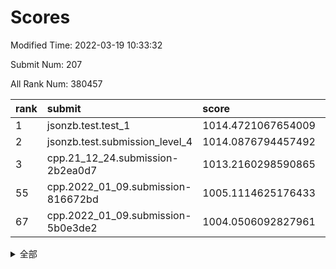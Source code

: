 # Scores

Modified Time: 2022-03-19 10:33:32

Submit Num: 207

All Rank Num: 380457

| rank |               submit               |       score        |       sigma        | pk_num |
| :--- | :--------------------------------- | :----------------- | :----------------- | :----- |
| 1    | jsonzb.test.test_1                 | 1014.4721067654009 | 0.8265934844815283 | 7353   |
| 2    | jsonzb.test.submission_level_4     | 1014.0876794457492 | 0.8114431272394366 | 7353   |
| 3    | cpp.21_12_24.submission-2b2ea0d7   | 1013.2160298590865 | 0.7875907774764682 | 7347   |
| 55   | cpp.2022_01_09.submission-816672bd | 1005.1114625176433 | 0.7220373821161998 | 7354   |
| 67   | cpp.2022_01_09.submission-5b0e3de2 | 1004.0506092827961 | 0.7063308520502514 | 7352   |


<details>
<summary>全部</summary>

| rank |                 submit                 |       score        |       sigma        | pk_num |
| :--- | :------------------------------------- | :----------------- | :----------------- | :----- |
| 1    | jsonzb.test.test_1                     | 1014.4721067654009 | 0.8265934844815283 | 7353   |
| 2    | jsonzb.test.submission_level_4         | 1014.0876794457492 | 0.8114431272394366 | 7353   |
| 3    | cpp.21_12_24.submission-2b2ea0d7       | 1013.2160298590865 | 0.7875907774764682 | 7347   |
| 4    | gobigger.level_3.submission_level_3_11 | 1011.7986579593462 | 0.7857328852531973 | 7352   |
| 5    | gobigger.level_3.submission_level_3_40 | 1011.7705605675791 | 0.782479820403596  | 7356   |
| 6    | gobigger.level_3.submission_level_3_33 | 1011.2520475224427 | 0.7636703224971606 | 7352   |
| 7    | gobigger.level_3.submission_level_3_2  | 1011.2494640651034 | 0.748420878455732  | 7344   |
| 8    | gobigger.level_3.submission_level_3_39 | 1011.0036260421871 | 0.7710040286917942 | 7354   |
| 9    | gobigger.level_3.submission_level_3_25 | 1010.9953063897703 | 0.7612478731618009 | 7350   |
| 10   | gobigger.level_3.submission_level_3_37 | 1010.9665694370643 | 0.7747849116993133 | 7349   |
| 11   | gobigger.level_3.submission_level_3_18 | 1010.7859915842018 | 0.7462536898267175 | 7345   |
| 12   | gobigger.level_3.submission_level_3_27 | 1010.7466152155436 | 0.7679693483393343 | 7353   |
| 13   | gobigger.level_3.submission_level_3_29 | 1010.7210240281757 | 0.7740890813969381 | 7350   |
| 14   | gobigger.level_3.submission_level_3_5  | 1010.62306895194   | 0.7736252489284853 | 7350   |
| 15   | gobigger.level_3.submission_level_3_3  | 1010.605636903145  | 0.7716760327025253 | 7353   |
| 16   | gobigger.level_3.submission_level_3_36 | 1010.5715042176024 | 0.7657704272486898 | 7349   |
| 17   | gobigger.level_3.submission_level_3_15 | 1010.5670928471438 | 0.7598166943434158 | 7350   |
| 18   | gobigger.level_3.submission_level_3_21 | 1010.5572376367309 | 0.7652826182820234 | 7349   |
| 19   | gobigger.level_3.submission_level_3_31 | 1010.535610680781  | 0.7673069311481612 | 7353   |
| 20   | gobigger.level_3.submission_level_3_42 | 1010.5117642233014 | 0.7610480858089215 | 7356   |
| 21   | gobigger.level_3.submission_level_3_14 | 1010.3344747453153 | 0.7745944491615802 | 7350   |
| 22   | gobigger.level_3.submission_level_3_8  | 1010.3333965099181 | 0.7726480087738473 | 7353   |
| 23   | gobigger.level_3.submission_level_3_9  | 1010.3179875066731 | 0.7630441415160174 | 7351   |
| 24   | gobigger.level_3.submission_level_3_41 | 1010.2938013895789 | 0.7331488763571198 | 7346   |
| 25   | gobigger.level_3.submission_level_3_28 | 1010.2421801253726 | 0.7445140569137887 | 7352   |
| 26   | gobigger.level_3.submission_level_3_6  | 1010.1738969849038 | 0.7500214723567699 | 7353   |
| 27   | gobigger.level_3.submission_level_3_16 | 1010.1706392486602 | 0.7749256685997115 | 7352   |
| 28   | gobigger.level_3.submission_level_3_46 | 1010.1001286596803 | 0.7692726800606459 | 7348   |
| 29   | gobigger.level_3.submission_level_3_44 | 1010.0894494722007 | 0.7798004571161786 | 7354   |
| 30   | gobigger.level_3.submission_level_3_20 | 1010.0783562987817 | 0.7730139965429482 | 7352   |
| 31   | gobigger.level_3.submission_level_3_10 | 1010.0286177496655 | 0.7647638265483014 | 7348   |
| 32   | gobigger.level_3.submission_level_3_30 | 1010.0079029042276 | 0.7511840914845488 | 7351   |
| 33   | gobigger.level_3.submission_level_3_49 | 1009.9974558837831 | 0.7620887200695107 | 7355   |
| 34   | gobigger.level_3.submission_level_3_24 | 1009.9704011228654 | 0.7499331216983526 | 7351   |
| 35   | gobigger.level_3.submission_level_3_17 | 1009.9194089542177 | 0.7586032116104938 | 7353   |
| 36   | gobigger.level_3.submission_level_3_22 | 1009.8638789436031 | 0.7682926562391499 | 7347   |
| 37   | gobigger.level_3.submission_level_3_26 | 1009.8386340395894 | 0.7723120797814793 | 7354   |
| 38   | gobigger.level_3.submission_level_3_19 | 1009.7543003830626 | 0.764425560478196  | 7349   |
| 39   | gobigger.level_3.submission_level_3_48 | 1009.7217706488362 | 0.7615754341504608 | 7349   |
| 40   | gobigger.level_3.submission_level_3_43 | 1009.6656190595884 | 0.7529073522410731 | 7352   |
| 41   | gobigger.level_3.submission_level_3_0  | 1009.3223702741066 | 0.7451876126111212 | 7351   |
| 42   | gobigger.level_3.submission_level_3_34 | 1009.3148748974367 | 0.7586422746348741 | 7354   |
| 43   | gobigger.level_3.submission_level_3_45 | 1009.2845724972271 | 0.7518998489565253 | 7349   |
| 44   | gobigger.level_3.submission_level_3_35 | 1009.2594878074336 | 0.7509478020106863 | 7352   |
| 45   | gobigger.level_3.submission_level_3_7  | 1009.2592113417301 | 0.7519859184500449 | 7358   |
| 46   | gobigger.level_3.submission_level_3_38 | 1009.2420786614139 | 0.7600187519299065 | 7353   |
| 47   | gobigger.level_3.submission_level_3_1  | 1009.1947833907891 | 0.7589028201778127 | 7350   |
| 48   | gobigger.level_3.submission_level_3_47 | 1009.1900134726554 | 0.7616134799683698 | 7348   |
| 49   | gobigger.level_3.submission_level_3_23 | 1009.0435280712618 | 0.7415894731482288 | 7350   |
| 50   | gobigger.level_3.submission_level_3_12 | 1008.8839974501932 | 0.7502199324920765 | 7351   |
| 51   | gobigger.level_3.submission_level_3_4  | 1008.4388162538653 | 0.7441815840816456 | 7353   |
| 52   | gobigger.level_3.submission_level_3_32 | 1008.2548601702626 | 0.7560313924912978 | 7352   |
| 53   | gobigger.level_3.submission_level_3_13 | 1007.265608597995  | 0.7226750896150983 | 7356   |
| 54   | gobigger.level_1.submission_level_1_34 | 1005.1739703206131 | 0.7526041941442889 | 7351   |
| 55   | cpp.2022_01_09.submission-816672bd     | 1005.1114625176433 | 0.7220373821161998 | 7354   |
| 56   | gobigger.level_1.submission_level_1_32 | 1004.9677817266672 | 0.721312480135811  | 7354   |
| 57   | gobigger.level_1.submission_level_1_43 | 1004.8513002596455 | 0.7168919639376741 | 7355   |
| 58   | gobigger.level_1.submission_level_1_26 | 1004.8292653383443 | 0.7244080167204179 | 7354   |
| 59   | gobigger.level_1.submission_level_1_37 | 1004.7883023213301 | 0.7121279871872375 | 7355   |
| 60   | gobigger.level_1.submission_level_1_3  | 1004.7249033851829 | 0.7282750698709941 | 7350   |
| 61   | gobigger.level_1.submission_level_1_5  | 1004.7059348964441 | 0.7177226502269719 | 7344   |
| 62   | gobigger.level_1.submission_level_1_36 | 1004.3681709027369 | 0.7070762603176276 | 7349   |
| 63   | gobigger.level_1.submission_level_1_28 | 1004.3058681078157 | 0.7226506900166961 | 7346   |
| 64   | gobigger.level_1.submission_level_1_46 | 1004.2869605512376 | 0.7172415827632757 | 7353   |
| 65   | gobigger.level_1.submission_level_1_35 | 1004.1255653550111 | 0.7206431074979225 | 7351   |
| 66   | gobigger.level_1.submission_level_1_22 | 1004.0596130592713 | 0.7108664841321357 | 7349   |
| 67   | cpp.2022_01_09.submission-5b0e3de2     | 1004.0506092827961 | 0.7063308520502514 | 7352   |
| 68   | gobigger.level_1.submission_level_1_9  | 1003.9242522663923 | 0.718429689875043  | 7352   |
| 69   | gobigger.level_1.submission_level_1_25 | 1003.8940335112911 | 0.7124294301691646 | 7352   |
| 70   | gobigger.level_1.submission_level_1_49 | 1003.8530000032117 | 0.7120143653749218 | 7346   |
| 71   | gobigger.level_1.submission_level_1_20 | 1003.8023870006716 | 0.7187723639494844 | 7351   |
| 72   | gobigger.level_1.submission_level_1_8  | 1003.7865698329044 | 0.714434346917011  | 7356   |
| 73   | gobigger.level_1.submission_level_1_40 | 1003.7136930208807 | 0.720884399075115  | 7349   |
| 74   | gobigger.level_1.submission_level_1_17 | 1003.6988882046668 | 0.7122156786769924 | 7358   |
| 75   | gobigger.level_1.submission_level_1_18 | 1003.6871643417978 | 0.7254999043179652 | 7353   |
| 76   | gobigger.level_1.submission_level_1_21 | 1003.5949643319092 | 0.7199771454403081 | 7354   |
| 77   | gobigger.level_1.submission_level_1_14 | 1003.5028924044828 | 0.713862078069322  | 7351   |
| 78   | gobigger.level_1.submission_level_1_45 | 1003.4958865343906 | 0.7151021191592457 | 7355   |
| 79   | gobigger.level_1.submission_level_1_19 | 1003.4422003034816 | 0.7183645679003374 | 7356   |
| 80   | gobigger.level_1.submission_level_1_23 | 1003.434574482186  | 0.7139955937657633 | 7348   |
| 81   | gobigger.level_1.submission_level_1_38 | 1003.4212654153646 | 0.7035214260609797 | 7349   |
| 82   | gobigger.level_1.submission_level_1_16 | 1003.3969744966671 | 0.7234304440776868 | 7351   |
| 83   | gobigger.level_1.submission_level_1_31 | 1003.3733050016581 | 0.7263175626375606 | 7352   |
| 84   | gobigger.level_1.submission_level_1_6  | 1003.1346993386773 | 0.7199818348053347 | 7358   |
| 85   | gobigger.level_1.submission_level_1_7  | 1003.0871674117489 | 0.7090081152044004 | 7349   |
| 86   | gobigger.level_1.submission_level_1_48 | 1003.051717096053  | 0.7069704599149631 | 7354   |
| 87   | gobigger.level_1.submission_level_1_1  | 1003.0285447754243 | 0.7228733861354789 | 7355   |
| 88   | gobigger.level_1.submission_level_1_44 | 1003.0029138559037 | 0.7190926261783668 | 7353   |
| 89   | gobigger.level_1.submission_level_1_29 | 1002.9946296405527 | 0.7074125893479568 | 7350   |
| 90   | gobigger.level_1.submission_level_1_13 | 1002.8357632630743 | 0.7165567564120368 | 7353   |
| 91   | gobigger.level_1.submission_level_1_27 | 1002.8335393595864 | 0.711972969117063  | 7351   |
| 92   | gobigger.level_1.submission_level_1_15 | 1002.818797690163  | 0.7168025790135627 | 7357   |
| 93   | gobigger.level_1.submission_level_1_10 | 1002.7869658968767 | 0.7272172040733097 | 7353   |
| 94   | gobigger.level_1.submission_level_1_24 | 1002.5871978742114 | 0.7123341607243184 | 7350   |
| 95   | gobigger.level_1.submission_level_1_0  | 1002.485730943468  | 0.7129991310965468 | 7352   |
| 96   | gobigger.level_1.submission_level_1_33 | 1002.4766510130421 | 0.7085719203922125 | 7354   |
| 97   | gobigger.level_1.submission_level_1_42 | 1002.4371406024379 | 0.7135829120721556 | 7347   |
| 98   | gobigger.level_1.submission_level_1_4  | 1002.374175665926  | 0.7050744558086646 | 7350   |
| 99   | gobigger.level_1.submission_level_1_12 | 1002.3552281494175 | 0.7197601614670807 | 7351   |
| 100  | gobigger.level_1.submission_level_1_39 | 1002.306965659067  | 0.7213496446002712 | 7354   |
| 101  | gobigger.level_1.submission_level_1_2  | 1002.2649102167462 | 0.7262023293015543 | 7358   |
| 102  | gobigger.level_1.submission_level_1_47 | 1002.2583776315539 | 0.7192531410089861 | 7348   |
| 103  | gobigger.level_1.submission_level_1_41 | 1002.1373036925021 | 0.7099106565371264 | 7356   |
| 104  | gobigger.level_1.submission_level_1_11 | 1002.0824109909876 | 0.7234937714749486 | 7354   |
| 105  | gobigger.level_1.submission_level_1_30 | 1000.8814100716779 | 0.7190985295423762 | 7353   |
| 106  | gobigger.random.submission_random_40   | 997.2441833531526  | 0.7126766881873406 | 7352   |
| 107  | gobigger.random.submission_random_31   | 997.081612415586   | 0.7107302483690053 | 7353   |
| 108  | gobigger.random.submission_random_0    | 997.0610891491663  | 0.7119832420106402 | 7352   |
| 109  | gobigger.random.submission_random_23   | 996.8033577271365  | 0.7068747484153675 | 7351   |
| 110  | gobigger.random.submission_random_26   | 996.682653400699   | 0.7068137231486913 | 7351   |
| 111  | gobigger.random.submission_random_35   | 996.5236358534752  | 0.698560331916377  | 7354   |
| 112  | gobigger.random.submission_random_42   | 996.4531179980538  | 0.7115486805734994 | 7354   |
| 113  | gobigger.random.submission_random_41   | 996.4093302321614  | 0.711307986281467  | 7351   |
| 114  | gobigger.random.submission_random_15   | 996.375498290736   | 0.7112695684568594 | 7351   |
| 115  | gobigger.random.submission_random_13   | 996.3411182313457  | 0.7054096852171734 | 7358   |
| 116  | gobigger.random.submission_random_8    | 996.3261458828903  | 0.7217276618633969 | 7354   |
| 117  | gobigger.random.submission_random_27   | 996.2947603769422  | 0.7110340184780837 | 7348   |
| 118  | gobigger.random.submission_random_28   | 996.2539800632837  | 0.7149806391911269 | 7352   |
| 119  | gobigger.random.submission_random_16   | 996.2195637529336  | 0.7033385267801953 | 7357   |
| 120  | gobigger.random.submission_random_2    | 996.1864709448902  | 0.7219933561053146 | 7353   |
| 121  | gobigger.random.submission_random_43   | 996.1575885266118  | 0.7081367428439201 | 7352   |
| 122  | gobigger.random.submission_random_49   | 996.1246490664275  | 0.6974899127295314 | 7349   |
| 123  | gobigger.random.submission_random_22   | 996.0939856165588  | 0.7180460712426172 | 7354   |
| 124  | gobigger.random.submission_random_34   | 996.0757302022519  | 0.6953120476032345 | 7352   |
| 125  | gobigger.random.submission_random_1    | 996.0271227306685  | 0.7014702536091191 | 7356   |
| 126  | gobigger.random.submission_random_30   | 996.0127203092432  | 0.6993905986845551 | 7355   |
| 127  | gobigger.random.submission_random_6    | 996.0124566546126  | 0.7249243125474936 | 7351   |
| 128  | gobigger.random.submission_random_24   | 995.9513715248924  | 0.7013498430748155 | 7353   |
| 129  | gobigger.random.submission_random_48   | 995.9414723298547  | 0.7244221741681405 | 7347   |
| 130  | gobigger.random.submission_random_10   | 995.9044165971429  | 0.7159261612343433 | 7355   |
| 131  | gobigger.random.submission_random_39   | 995.8159245349576  | 0.7161784494459544 | 7353   |
| 132  | gobigger.random.submission_random_9    | 995.7591003517631  | 0.7262882302915865 | 7353   |
| 133  | gobigger.random.submission_random_44   | 995.7221792141728  | 0.7170721608915139 | 7356   |
| 134  | gobigger.random.submission_random_18   | 995.6223659688961  | 0.7151113810163116 | 7348   |
| 135  | gobigger.random.submission_random_33   | 995.6115484768454  | 0.6999291423528707 | 7357   |
| 136  | gobigger.random.submission_random_36   | 995.5871088092395  | 0.6966151438186194 | 7352   |
| 137  | gobigger.random.submission_random_46   | 995.5821517726771  | 0.7275989823890642 | 7348   |
| 138  | gobigger.random.submission_random_7    | 995.5715604254448  | 0.706053202862507  | 7343   |
| 139  | gobigger.random.submission_random_11   | 995.5507355020138  | 0.7117835103649478 | 7350   |
| 140  | gobigger.random.submission_random_14   | 995.5452970078156  | 0.7060551873863891 | 7352   |
| 141  | gobigger.random.submission_random_5    | 995.531399529016   | 0.7139834920533744 | 7349   |
| 142  | gobigger.random.submission_random_37   | 995.5288096564564  | 0.7288484595588205 | 7354   |
| 143  | gobigger.random.submission_random_3    | 995.5233937807793  | 0.7263613504313323 | 7352   |
| 144  | gobigger.random.submission_random_12   | 995.4895326897148  | 0.7050868781000466 | 7349   |
| 145  | gobigger.random.submission_random_47   | 995.4661971908317  | 0.7007170118619083 | 7356   |
| 146  | gobigger.random.submission_random_17   | 995.4544652389073  | 0.7053917489126851 | 7348   |
| 147  | gobigger.random.submission_random_20   | 995.4157165145818  | 0.7061558738353629 | 7353   |
| 148  | gobigger.random.submission_random_32   | 995.3666406623432  | 0.702807564142929  | 7347   |
| 149  | gobigger.random.submission_random_25   | 995.2802936553032  | 0.7080098341523109 | 7356   |
| 150  | gobigger.random.submission_random_45   | 995.208222529129   | 0.719197038153783  | 7350   |
| 151  | gobigger.random.submission_random_38   | 995.1186463601757  | 0.717394679962363  | 7353   |
| 152  | gobigger.random.submission_random_4    | 994.9642728990625  | 0.7262219762505766 | 7352   |
| 153  | gobigger.random.submission_random_21   | 994.90641240745    | 0.7154892461551667 | 7352   |
| 154  | gobigger.random.submission_random_29   | 994.7984955633037  | 0.7292461069206286 | 7352   |
| 155  | gobigger.random.submission_random_19   | 994.4164648116787  | 0.7021219016567128 | 7351   |
| 156  | gobigger.level_2.submission_level_2_28 | 993.9463262287627  | 0.726125789797862  | 7357   |
| 157  | gobigger.level_2.submission_level_2_37 | 993.6482919465814  | 0.737602008768621  | 7347   |
| 158  | gobigger.level_2.submission_level_2_46 | 993.5076394390921  | 0.7378070205538602 | 7355   |
| 159  | gobigger.level_2.submission_level_2_10 | 993.3555087223691  | 0.730863072096609  | 7348   |
| 160  | gobigger.level_2.submission_level_2_2  | 993.2994672336937  | 0.7229264781012139 | 7355   |
| 161  | gobigger.level_2.submission_level_2_42 | 993.1715294848758  | 0.7375498585722785 | 7350   |
| 162  | gobigger.level_2.submission_level_2_22 | 993.0674046576742  | 0.745852346204929  | 7349   |
| 163  | gobigger.level_2.submission_level_2_39 | 993.045876405712   | 0.7218525239773503 | 7351   |
| 164  | gobigger.level_2.submission_level_2_44 | 992.9698812017648  | 0.7374882090077529 | 7350   |
| 165  | gobigger.level_2.submission_level_2_32 | 992.9457221527749  | 0.7348278811601531 | 7349   |
| 166  | gobigger.level_2.submission_level_2_6  | 992.9360898769309  | 0.7381793684631275 | 7349   |
| 167  | gobigger.level_2.submission_level_2_3  | 992.8463682216602  | 0.7297344967703275 | 7349   |
| 168  | gobigger.level_2.submission_level_2_7  | 992.7910678689856  | 0.7538223149599961 | 7352   |
| 169  | gobigger.level_2.submission_level_2_29 | 992.7824310572238  | 0.7345047184214113 | 7352   |
| 170  | gobigger.level_2.submission_level_2_45 | 992.7623591244528  | 0.7353391967213503 | 7355   |
| 171  | gobigger.level_2.submission_level_2_9  | 992.7282049200688  | 0.7328854118826343 | 7348   |
| 172  | gobigger.level_2.submission_level_2_5  | 992.5847410031877  | 0.732178143877015  | 7354   |
| 173  | gobigger.level_2.submission_level_2_4  | 992.5159151851469  | 0.7385690400984003 | 7356   |
| 174  | gobigger.level_2.submission_level_2_34 | 992.3515280992635  | 0.7445157056530084 | 7350   |
| 175  | gobigger.level_2.submission_level_2_38 | 992.3432597534113  | 0.7587859897370024 | 7356   |
| 176  | gobigger.level_2.submission_level_2_24 | 992.3038994423976  | 0.7375164962991574 | 7354   |
| 177  | gobigger.level_2.submission_level_2_43 | 992.2248893508342  | 0.7321438469775843 | 7356   |
| 178  | gobigger.level_2.submission_level_2_41 | 992.1862038833361  | 0.7551752507639429 | 7352   |
| 179  | gobigger.level_2.submission_level_2_40 | 992.1708909686921  | 0.7489081650027899 | 7357   |
| 180  | gobigger.level_2.submission_level_2_36 | 992.1399407649395  | 0.7484935792767936 | 7356   |
| 181  | gobigger.level_2.submission_level_2_49 | 992.1004482160832  | 0.7510238197153258 | 7353   |
| 182  | gobigger.level_2.submission_level_2_13 | 992.0584707656762  | 0.7421152623830654 | 7348   |
| 183  | gobigger.level_2.submission_level_2_14 | 991.9792656013602  | 0.7473914023550667 | 7355   |
| 184  | gobigger.level_2.submission_level_2_26 | 991.7885902646993  | 0.7380809194611625 | 7351   |
| 185  | gobigger.level_2.submission_level_2_11 | 991.7654696324355  | 0.7246866063636471 | 7352   |
| 186  | gobigger.level_2.submission_level_2_0  | 991.7410098958617  | 0.7420409160784308 | 7347   |
| 187  | gobigger.level_2.submission_level_2_1  | 991.7353849314201  | 0.7294694871919495 | 7354   |
| 188  | gobigger.level_2.submission_level_2_18 | 991.7133456922408  | 0.7624754876169865 | 7351   |
| 189  | gobigger.level_2.submission_level_2_20 | 991.5767555917286  | 0.7284223993120146 | 7350   |
| 190  | gobigger.level_2.submission_level_2_35 | 991.5177609700012  | 0.7484792249282094 | 7352   |
| 191  | gobigger.level_2.submission_level_2_15 | 991.4755337246705  | 0.7803834127407223 | 7354   |
| 192  | gobigger.level_2.submission_level_2_19 | 991.3974660378809  | 0.7594085096623086 | 7354   |
| 193  | gobigger.level_2.submission_level_2_21 | 991.3198869987793  | 0.7526771671474515 | 7354   |
| 194  | gobigger.level_2.submission_level_2_33 | 991.2964300675601  | 0.7601454728838849 | 7358   |
| 195  | gobigger.level_2.submission_level_2_48 | 991.2628549207642  | 0.7786858839984927 | 7351   |
| 196  | gobigger.level_2.submission_level_2_8  | 991.0951438061685  | 0.7563201696768469 | 7352   |
| 197  | gobigger.level_2.submission_level_2_12 | 990.9804898716116  | 0.7488099550411036 | 7349   |
| 198  | gobigger.level_2.submission_level_2_31 | 990.9764363882883  | 0.7454635605643879 | 7351   |
| 199  | gobigger.level_2.submission_level_2_23 | 990.9202386479692  | 0.765240848996418  | 7354   |
| 200  | gobigger.level_2.submission_level_2_16 | 990.9109979855733  | 0.7735420864951398 | 7349   |
| 201  | gobigger.level_2.submission_level_2_47 | 990.8663665596301  | 0.7488851771939943 | 7350   |
| 202  | gobigger.level_2.submission_level_2_27 | 990.7280886762004  | 0.7478513043286227 | 7355   |
| 203  | gobigger.level_2.submission_level_2_30 | 990.3295113031708  | 0.750009170820963  | 7353   |
| 204  | gobigger.level_2.submission_level_2_17 | 990.0938496221363  | 0.7807318423841536 | 7352   |
| 205  | gobigger.level_2.submission_level_2_25 | 990.0104830056403  | 0.7597029412533253 | 7351   |
| 206  | gobigger.none.submission_none_0        | 976.2364458351792  | 1.3188146757546015 | 7344   |
| 207  | gobigger.none.submission_none_1        | 975.364225643131   | 1.5303780953456596 | 7354   |

</details>